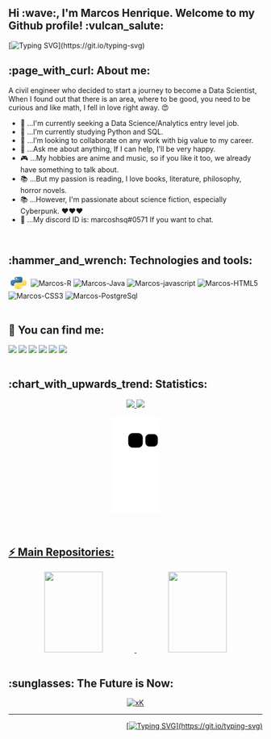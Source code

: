 <!--Começo 
Cabeçalho-->

<!--Link para as letrinhas que se escrevem: https://readme-typing-svg.herokuapp.com-->

<div align="left">

<h2 align="left">Hi :wave:, I'm Marcos Henrique. Welcome to my Github profile! :vulcan_salute:</h2>

[![Typing SVG](https://readme-typing-svg.herokuapp.com?font=Cheltenham+Condensed+Bold7&color=F7F7F7&lines=Passionate+about+Data!;Interested+in...;Artificial+Intelligence,;Data+Science,;Mathematics+and+Statistics.)](https://git.io/typing-svg)
    
</div>

<!--Fim 
Cabeçalho-->

<!--Começo 
Sobre-->

<h2 align="left">:page_with_curl: About me:</h2>

A civil engineer who decided to start a journey to become a Data Scientist, When I found out that there is an area, where to be good, you need to be curious and like math, I fell in love right away. :heart_eyes: 

<ul>
  <li>🔭 ...I'm currently seeking a Data Science/Analytics entry level job.</li>
  <li>🌱 ...I’m currently studying Python and SQL.</li>
  <li>👯 ...I’m looking to collaborate on any work with big value to my career.</li>
  <li>💬 ...Ask me about anything, If I can help, I'll be very happy.</li>
  <li>🎮 ...My hobbies are anime and music, so if you like it too, we already have something to talk about.</li>
  <li>📚 ...But my passion is reading, I love books, literature, philosophy, horror novels.</li>
  <li>📚 ...However, I'm passionate about science fiction, especially Cyberpunk. ❤️❤️❤️</li>
  <li>💬 ...My discord ID is: marcoshsq#0571 If you want to chat.</li>
</ul>
    
<!--Fim 
Sobre-->

<br>

<!--Começo 
Tech Icons-->

<h2 align="left">:hammer_and_wrench: Technologies and tools:</h2>

<div align="left">
<img align="center" alt="Marcos-Python" height="30" width="40" src="https://raw.githubusercontent.com/devicons/devicon/master/icons/python/python-original.svg"/>
<img align="center" alt="Marcos-R" height="30" width="40" src="https://cdn.jsdelivr.net/gh/devicons/devicon/icons/r/r-original.svg" />
<img align="center" alt="Marcos-Java" height="30" width="40" src="https://cdn.jsdelivr.net/gh/devicons/devicon/icons/java/java-original.svg" />
<img align="center" alt="Marcos-javascript" height="30" width="40" src="https://cdn.jsdelivr.net/gh/devicons/devicon/icons/javascript/javascript-original.svg" />
<img align="center" alt="Marcos-HTML5" height="30" width="40" src="https://cdn.jsdelivr.net/gh/devicons/devicon/icons/html5/html5-original.svg" />
<img align="center" alt="Marcos-CSS3" height="30" width="40" src="https://cdn.jsdelivr.net/gh/devicons/devicon/icons/css3/css3-original.svg" />
<img align="center" alt="Marcos-PostgreSql" height="30" width="40" src="https://cdn.jsdelivr.net/gh/devicons/devicon/icons/postgresql/postgresql-original.svg" />
</div> 

<!--Fim 
Tech Icons-->

<br>

<!--Começo 
Social Media Icons-->

<h2 align="left">💬 You can find me:</h2>

 <div align="left"> 
   <a href="https://instagram.com/marcoshsq/" target="_blank"><img src="https://img.shields.io/badge/Instagram-E4405F?style=for-the-badge&logo=instagram&logoColor=white" target="_blank"></a> 
  <a href="https://twitter.com/marcoshsq" target="_blank"><img src="https://img.shields.io/badge/Twitter-1DA1F2?style=for-the-badge&logo=twitter&logoColor=white" target="_blank"></a>
  <a href="https://www.linkedin.com/in/marcoshsq/" target="_blank"><img src="https://img.shields.io/badge/-LinkedIn-%230077B5?style=for-the-badge&logo=linkedin&logoColor=white" target="_blank"></a> 
  <a href="https://medium.com/@marcoshsq" target="_blank"><img src="https://img.shields.io/badge/Medium-12100E?style=for-the-badge&logo=medium&logoColor=white" target="_blank"></a> 
  <a href="https://www.kaggle.com/marcoshsq" target="_blank"><img src="https://img.shields.io/badge/Kaggle-20BEFF?style=for-the-badge&logo=Kaggle&logoColor=white" target="_blank"></a>
   <a href="https://public.tableau.com/app/profile/marcoshsq" target="_blank"><img src="https://img.shields.io/badge/Tableau-E97627?style=for-the-badge&logo=Tableau&logoColor=white" target="_blank"></a>
</div>

<!--Fim 
Social Media Icons-->

<br>

<!--Começo 
Github Stats-->

<h2 align="left">:chart_with_upwards_trend: Statistics:</h2>

<div align="center">
    <a href="https://linktr.ee/marcos_hsq">
    <img height="180em" src="https://github-readme-stats.vercel.app/api?username=marcoshsq&show_icons=true&theme=nightowl&include_all_commits=true&count_private=true" />
    <img height="180em" src="https://github-readme-stats.vercel.app/api/top-langs/?username=marcoshsq&layout=compact&langs_count=8&theme=nightowl  "/>   
        
<div style="display: inline_block"> 

  ![Snake animation](https://github.com/marcoshsq/marcoshsq/blob/output/github-contribution-grid-snake.svg)
    
</div>

<!--Fim 
Github Stats-->
  
<br>

<!--Extra Repos: Dois Primeiros-->

<h2 align="left">⚡ Main Repositories:</h2>  

<div align="center"> 
  <a href="https://github.com/marcoshsq/Courses_Certificates">
  <img height="160em" width="48%" src="https://github-readme-stats.vercel.app/api/pin/?username=marcoshsq&repo=Courses_Certificates&theme=nightowl " />
  </a>
  <a href="https://github.com/marcoshsq/Marcos_Henrique_Portfolio">
  <img height="160em" width="48%" src="https://github-readme-stats.vercel.app/api/pin/?username=marcoshsq&repo=Marcos_Henrique_Portfolio&theme=nightowl " />
  </a>
</div>

<br>

<!--Extra Repos: Dois Meio-->
<!--      
<div align="center"> 
  <a href="https://github.com/marcoshsq/Artificial_Intelligence_Projects">
  <img height="160em" width="48%" src="https://github-readme-stats.vercel.app/api/pin/?username=marcoshsq&repo=Artificial_Intelligence_Projects&theme=midnight-purple" />
  </a>
  <a href="https://github.com/marcoshsq/Programming_Projects">
  <img height="160em" width="48%" src="https://github-readme-stats.vercel.app/api/pin/?username=marcoshsq&repo=Programming_Projects&theme=midnight-purple" />
  </a>
</div>
--> 
<!--<br>-->
        
<!--Extra Repos: Dois Últimos-->
<!--      
<div align="center"> 
  <a href="https://github.com/marcoshsq/Data_Analysis_Projects">
  <img height="160em" width="48%" src="https://github-readme-stats.vercel.app/api/pin/?username=marcoshsq&repo=Data_Analysis_Projects&theme=midnight-purple" />
  </a>
  <a href="https://github.com/marcoshsq/How_to_customize_your_profile">
  <img height="160em" width="48%" src="https://github-readme-stats.vercel.app/api/pin/?username=marcoshsq&repo=How_to_customize_your_profile&theme=midnight-purple" />
  </a>
</div>
<br>        
-->
        
<!--The Future is Now u.u-->
       
<h2 align="left">:sunglasses: The Future is Now:</h2>  
        
<div align="center">
    <a href="https://linktr.ee/marcos_hsq">

![xK](https://user-images.githubusercontent.com/64812097/159572273-0fc148a6-3594-480d-9204-fcd4a9effc46.gif)

</div>

<hr>      

<div align="right">

[![Typing SVG](https://readme-typing-svg.herokuapp.com/?color=F7F7F7&lines=𝑺𝑬𝑬+𝒀𝑶𝑼+𝑺𝑷𝑨𝑪𝑬+𝑪𝑶𝑾𝑩𝑶𝒀...)](https://git.io/typing-svg)

</div>
